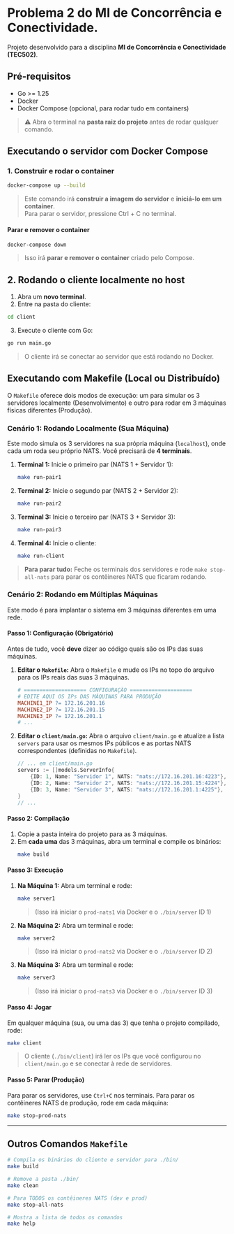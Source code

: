 # Problema 2 do MI de Concorrência e Conectividade.

Projeto desenvolvido para a disciplina **MI de Concorrência e Conectividade (TEC502)**.

## Pré-requisitos
- Go >= 1.25  
- Docker  
- Docker Compose (opcional, para rodar tudo em containers)

> ⚠️ Abra o terminal na **pasta raiz do projeto** antes de rodar qualquer comando.

## Executando o servidor com Docker Compose

### 1. Construir e rodar o container

```bash
docker-compose up --build
```

> Este comando irá **construir a imagem do servidor** e **iniciá-lo em um container**.<br>
> Para parar o servidor, pressione Ctrl + C no terminal.

#### Parar e remover o container

```bash
docker-compose down
```

> Isso irá **parar e remover o container** criado pelo Compose.

## 2. Rodando o cliente localmente no host

1. Abra um **novo terminal**.
2. Entre na pasta do cliente:

```bash
cd client
```

3. Execute o cliente com Go:

```bash
go run main.go
```

> O cliente irá se conectar ao servidor que está rodando no Docker.

## Executando com Makefile (Local ou Distribuído)

O `Makefile` oferece dois modos de execução: um para simular os 3 servidores localmente (Desenvolvimento) e outro para rodar em 3 máquinas físicas diferentes (Produção).

### Cenário 1: Rodando Localmente (Sua Máquina)

Este modo simula os 3 servidores na sua própria máquina (`localhost`), onde cada um roda seu próprio NATS. Você precisará de **4 terminais**.

1.  **Terminal 1:** Inicie o primeiro par (NATS 1 + Servidor 1):
    ```bash
    make run-pair1
    ```
   
2.  **Terminal 2:** Inicie o segundo par (NATS 2 + Servidor 2):
    ```bash
    make run-pair2
    ```
   
3.  **Terminal 3:** Inicie o terceiro par (NATS 3 + Servidor 3):
    ```bash
    make run-pair3
    ```
   
4.  **Terminal 4:** Inicie o cliente:
    ```bash
    make run-client
    ```
   

> **Para parar tudo:** Feche os terminais dos servidores e rode `make stop-all-nats` para parar os contêineres NATS que ficaram rodando.

### Cenário 2: Rodando em Múltiplas Máquinas 

Este modo é para implantar o sistema em 3 máquinas diferentes em uma rede.

#### Passo 1: Configuração (Obrigatório)

Antes de tudo, você **deve** dizer ao código quais são os IPs das suas máquinas.

1.  **Editar o `Makefile`:**
    Abra o `Makefile` e mude os IPs no topo do arquivo para os IPs reais das suas 3 máquinas.
    ```makefile
    # ==================== CONFIGURAÇÃO ====================
    # EDITE AQUI OS IPs DAS MÁQUINAS PARA PRODUÇÃO
    MACHINE1_IP ?= 172.16.201.16
    MACHINE2_IP ?= 172.16.201.15
    MACHINE3_IP ?= 172.16.201.1
    # ...
    ```

2.  **Editar o `client/main.go`:**
    Abra o arquivo `client/main.go` e atualize a lista `servers` para usar os mesmos IPs públicos e as portas NATS correspondentes (definidas no `Makefile`).
    ```go
    // ... em client/main.go
    servers := []models.ServerInfo{
        {ID: 1, Name: "Servidor 1", NATS: "nats://172.16.201.16:4223"},
        {ID: 2, Name: "Servidor 2", NATS: "nats://172.16.201.15:4224"},
        {ID: 3, Name: "Servidor 3", NATS: "nats://172.16.201.1:4225"},
    }
    // ...
    ```

#### Passo 2: Compilação

1.  Copie a pasta inteira do projeto para as 3 máquinas.
2.  Em **cada uma** das 3 máquinas, abra um terminal e compile os binários:
    ```bash
    make build
    ```
   

#### Passo 3: Execução

1.  **Na Máquina 1:** Abra um terminal e rode:
    ```bash
    make server1
    ```
    > (Isso irá iniciar o `prod-nats1` via Docker e o `./bin/server` ID 1)

2.  **Na Máquina 2:** Abra um terminal e rode:
    ```bash
    make server2
    ```
    > (Isso irá iniciar o `prod-nats2` via Docker e o `./bin/server` ID 2)

3.  **Na Máquina 3:** Abra um terminal e rode:
    ```bash
    make server3
    ```
    > (Isso irá iniciar o `prod-nats3` via Docker e o `./bin/server` ID 3)

#### Passo 4: Jogar

Em qualquer máquina (sua, ou uma das 3) que tenha o projeto compilado, rode:
```bash
make client
````

> O cliente (`./bin/client`) irá ler os IPs que você configurou no `client/main.go` e se conectar à rede de servidores.

#### Passo 5: Parar (Produção)

Para parar os servidores, use `Ctrl+C` nos terminais. Para parar os contêineres NATS de produção, rode em cada máquina:

```bash
make stop-prod-nats
```

-----

## Outros Comandos `Makefile`

```bash
# Compila os binários do cliente e servidor para ./bin/
make build
```

```bash
# Remove a pasta ./bin/
make clean
```

```bash
# Para TODOS os contêineres NATS (dev e prod)
make stop-all-nats
```

```bash
# Mostra a lista de todos os comandos
make help
```
